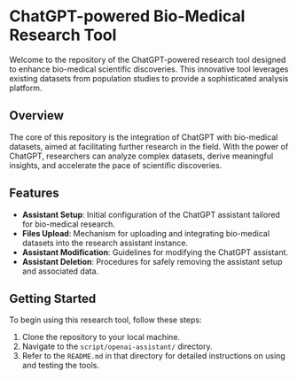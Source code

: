 # ChatGPT-powered Bio-Medical Research Tool

Welcome to the repository of the ChatGPT-powered research tool designed to enhance bio-medical scientific discoveries. This innovative tool leverages existing datasets from population studies to provide a sophisticated analysis platform.

## Overview

The core of this repository is the integration of ChatGPT with bio-medical datasets, aimed at facilitating further research in the field. With the power of ChatGPT, researchers can analyze complex datasets, derive meaningful insights, and accelerate the pace of scientific discoveries.

## Features

- **Assistant Setup**: Initial configuration of the ChatGPT assistant tailored for bio-medical research.
- **Files Upload**: Mechanism for uploading and integrating bio-medical datasets into the research assistant instance.
- **Assistant Modification**: Guidelines for modifying the ChatGPT assistant.
- **Assistant Deletion**: Procedures for safely removing the assistant setup and associated data.

## Getting Started

To begin using this research tool, follow these steps:

1. Clone the repository to your local machine.
2. Navigate to the `script/openai-assistant/` directory.
3. Refer to the `README.md` in that directory for detailed instructions on using and testing the tools.
